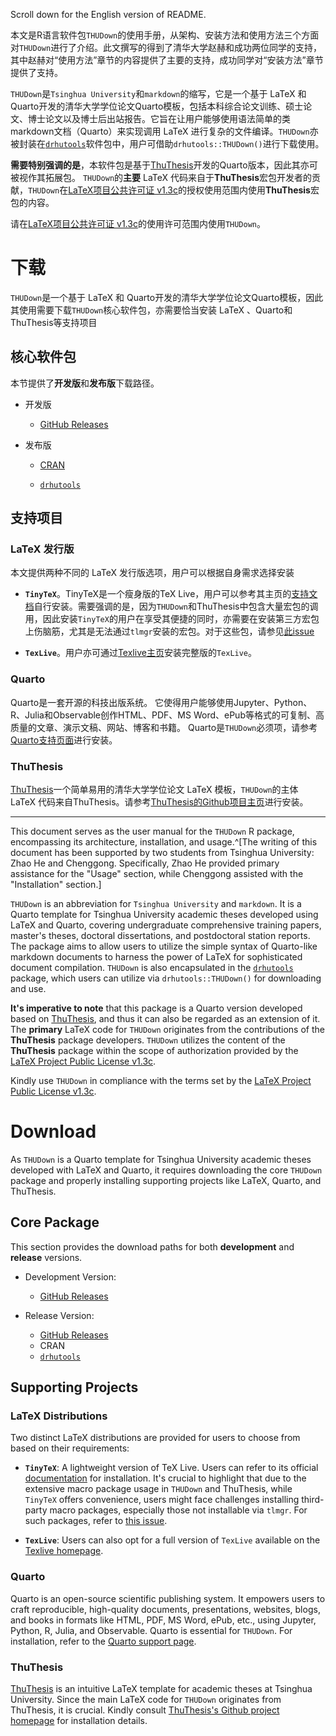 Scroll down for the English version of README.

本文是R语言软件包`THUDown`的使用手册，从架构、安装方法和使用方法三个方面对`THUDown`进行了介绍。此文撰写的得到了清华大学赵赫和成功两位同学的支持，其中赵赫对“使用方法”章节的内容提供了主要的支持，成功同学对“安装方法”章节提供了支持。

`THUDown`是`Tsinghua University`和`markdown`的缩写，它是一个基于 LaTeX 和 Quarto开发的清华大学学位论文Quarto模板，包括本科综合论文训练、硕士论文、博士论文以及博士后出站报告。它旨在让用户能够使用语法简单的类markdown文档（Quarto）来实现调用 LaTeX 进行复杂的文件编译。`THUDown`亦被封装在[`drhutools`](https://sammo3182.github.io/software/drhutools/)软件包中，用户可借助`drhutools::THUDown()`进行下载使用。

**需要特别强调的是**，本软件包是基于[ThuThesis](https://github.com/tuna/thuthesis)开发的Quarto版本，因此其亦可被视作其拓展包。
`THUDown`的**主要** LaTeX 代码来自于**ThuThesis**宏包开发者的贡献，`THUDown`在[LaTeX项目公共许可证 v1.3c](https://www.latex-project.org/lppl/lppl-1-3c/)的授权使用范围内使用**ThuThesis**宏包的内容。

请在[LaTeX项目公共许可证 v1.3c](https://www.latex-project.org/lppl/lppl-1-3c/)的使用许可范围内使用`THUDown`。

# 下载

`THUDown`是一个基于 LaTeX 和 Quarto开发的清华大学学位论文Quarto模板，因此其使用需要下载`THUDown`核心软件包，亦需要恰当安装 LaTeX 、Quarto和ThuThesis等支持项目

## 核心软件包

本节提供了**开发版**和**发布版**下载路径。

- 开发版

  - [GitHub Releases](https://github.com/syfyufei)
  
- 发布版
  
  - [CRAN]()
  
  - [`drhutools`](https://sammo3182.github.io/software/drhutools/)
  
## 支持项目

### LaTeX 发行版

本文提供两种不同的 LaTeX 发行版选项，用户可以根据自身需求选择安装

  - **`TinyTeX`**。TinyTeX是一个瘦身版的TeX Live，用户可以参考其主页的[支持文档](https://yihui.org/tinytex/)自行安装。需要强调的是，因为`THUDown`和ThuThesis中包含大量宏包的调用，因此安装`TinyTeX`的用户在享受其便捷的同时，亦需要在安装第三方宏包上伤脑筋，尤其是无法通过`tlmgr`安装的宏包。对于这些包，请参见[此issue](https://github.com/rstudio/tinytex/issues/126#issuecomment-503020154)
  
  - **`TexLive`**。用户亦可通过[Texlive主页](https://tug.org/texlive/)安装完整版的`TexLive`。
  
### Quarto

Quarto是一套开源的科技出版系统。
它使得用户能够使用Jupyter、Python、R、Julia和Observable创作HTML、PDF、MS Word、ePub等格式的可复制、高质量的文章、演示文稿、网站、博客和书籍。
Quarto是`THUDown`必须项，请参考[Quarto支持页面](https://quarto.org/docs/get-started/)进行安装。

### ThuThesis

[ThuThesis](https://github.com/tuna/thuthesis)一个简单易用的清华大学学位论文 LaTeX 模板，`THUDown`的主体 LaTeX 代码来自ThuThesis。请参考[ThuThesis的Github项目主页](https://github.com/tuna/thuthesis#readme)进行安装。

* * *

This document serves as the user manual for the `THUDown` R package, encompassing its architecture, installation, and usage.^[The writing of this document has been supported by two students from Tsinghua University: Zhao He and Chenggong. Specifically, Zhao He provided primary assistance for the "Usage" section, while Chenggong assisted with the "Installation" section.]

`THUDown` is an abbreviation for `Tsinghua University` and `markdown`. It is a Quarto template for Tsinghua University academic theses developed using LaTeX and Quarto, covering undergraduate comprehensive training papers, master's theses, doctoral dissertations, and postdoctoral station reports. The package aims to allow users to utilize the simple syntax of Quarto-like markdown documents to harness the power of LaTeX for sophisticated document compilation. `THUDown` is also encapsulated in the [`drhutools`](https://sammo3182.github.io/software/drhutools/) package, which users can utilize via `drhutools::THUDown()` for downloading and use.

**It's imperative to note** that this package is a Quarto version developed based on [ThuThesis](https://github.com/tuna/thuthesis), and thus it can also be regarded as an extension of it. The **primary** LaTeX code for `THUDown` originates from the contributions of the **ThuThesis** package developers. `THUDown` utilizes the content of the **ThuThesis** package within the scope of authorization provided by the [LaTeX Project Public License v1.3c](https://www.latex-project.org/lppl/lppl-1-3c/).

Kindly use `THUDown` in compliance with the terms set by the [LaTeX Project Public License v1.3c](https://www.latex-project.org/lppl/lppl-1-3c/).

# Download

As `THUDown` is a Quarto template for Tsinghua University academic theses developed with LaTeX and Quarto, it requires downloading the core `THUDown` package and properly installing supporting projects like LaTeX, Quarto, and ThuThesis.

## Core Package

This section provides the download paths for both **development** and **release** versions.

* Development Version:
    
    * [GitHub Releases](https://github.com/syfyufei)
* Release Version:
    
    * [GitHub Releases](https://github.com/syfyufei/thudown)
    * CRAN
    * [`drhutools`](https://sammo3182.github.io/software/drhutools/)

## Supporting Projects

### LaTeX Distributions

Two distinct LaTeX distributions are provided for users to choose from based on their requirements:

* **`TinyTeX`**: A lightweight version of TeX Live. Users can refer to its official [documentation](https://yihui.org/tinytex/) for installation. It's crucial to highlight that due to the extensive macro package usage in `THUDown` and ThuThesis, while `TinyTeX` offers convenience, users might face challenges installing third-party macro packages, especially those not installable via `tlmgr`. For such packages, refer to [this issue](https://github.com/rstudio/tinytex/issues/126#issuecomment-503020154).
    
* **`TexLive`**: Users can also opt for a full version of `TexLive` available on the [Texlive homepage](https://tug.org/texlive/).
    

### Quarto

Quarto is an open-source scientific publishing system. It empowers users to craft reproducible, high-quality documents, presentations, websites, blogs, and books in formats like HTML, PDF, MS Word, ePub, etc., using Jupyter, Python, R, Julia, and Observable. Quarto is essential for `THUDown`. For installation, refer to the [Quarto support page](https://quarto.org/docs/get-started/).

### ThuThesis

[ThuThesis](https://github.com/tuna/thuthesis) is an intuitive LaTeX template for academic theses at Tsinghua University. Since the main LaTeX code for `THUDown` originates from ThuThesis, it is crucial. Kindly consult [ThuThesis's Github project homepage](https://github.com/tuna/thuthesis#readme) for installation details.

